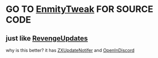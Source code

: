 # GO TO [EnmityTweak](https://github.com/enmity-mod/tweak) FOR SOURCE CODE
## just like [RevengeUpdates](https://github.com/daisuke1227/RevengeUpdates)
why is this better? it has [ZXUpdateNotifer](https://github.com/asdfzxcvbn/zxUpdateNotifier) and [OpenInDiscord](https://github.com/BillyCurtis/OpenDiscordSafariExtension)
